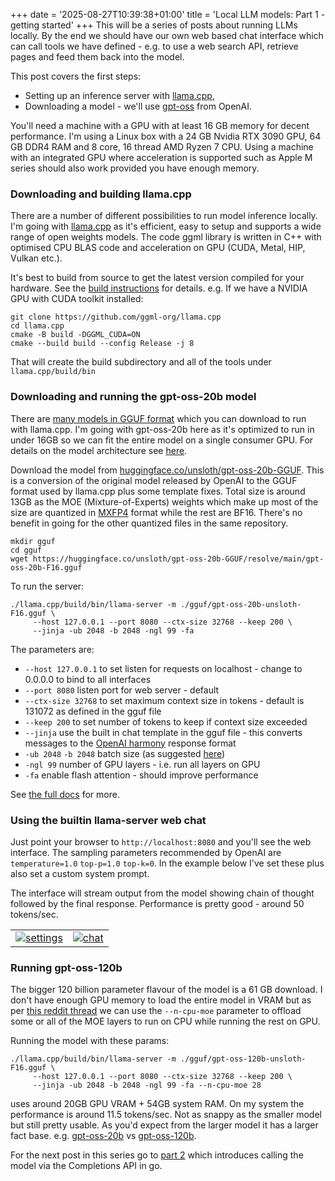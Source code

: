 +++
date = '2025-08-27T10:39:38+01:00'
title = 'Local LLM models: Part 1 - getting started'
+++
This will be a series of posts about running LLMs locally. 
By the end we should have our own web based chat interface which can call tools 
we have defined - e.g. to use a web search API, retrieve pages and feed them back 
into the model.

This post covers the first steps:
- Setting up an inference server with [llama.cpp](https://github.com/ggml-org/llama.cpp),
- Downloading a model - we'll use [gpt-oss](https://github.com/openai/gpt-oss) from OpenAI.

<!--more-->

You'll need a machine with a GPU with at least 16 GB memory for decent performance.
I'm using a Linux box with a 24 GB Nvidia RTX 3090 GPU, 64 GB DDR4 RAM and 8 core, 16 thread AMD Ryzen 7 CPU.
Using a machine with an integrated GPU where acceleration is supported such as Apple M series
should also work provided you have enough memory.

### Downloading and building llama.cpp

There are a number of different possibilities to run model inference locally. I'm going with 
[llama.cpp](https://github.com/ggml-org/llama.cpp) as it's efficient, easy to setup and supports
a wide range of open weights models.
The code ggml library is written in C++ with optimised CPU BLAS code and acceleration
on GPU (CUDA, Metal, HIP, Vulkan etc.). 

It's best to build from source to get the latest version compiled for your hardware. 
See the [build instructions](https://github.com/ggml-org/llama.cpp/blob/master/docs/build.md) for details.
e.g. If we have a NVIDIA GPU with CUDA toolkit installed:

```
git clone https://github.com/ggml-org/llama.cpp
cd llama.cpp
cmake -B build -DGGML_CUDA=ON
cmake --build build --config Release -j 8
```
That will create the build subdirectory and all of the tools under `llama.cpp/build/bin`

### Downloading and running the gpt-oss-20b model

There are [many models in GGUF format](https://huggingface.co/models?library=gguf&sort=trending) which you
can download to run with llama.cpp. I'm going with gpt-oss-20b here as it's optimized to run in under 16GB
so we can fit the entire model on a single consumer GPU. For details on the model architecture
see [here](https://magazine.sebastianraschka.com/p/from-gpt-2-to-gpt-oss-analyzing-the).

Download the model from [huggingface.co/unsloth/gpt-oss-20b-GGUF](https://huggingface.co/unsloth/gpt-oss-20b-GGUF).
This is a conversion of the original model released by OpenAI to the GGUF format used by llama.cpp plus some template fixes. 
Total size is around 13GB as the MOE (Mixture-of-Experts) weights which make up most of the size are 
quantized in [MXFP4](https://huggingface.co/blog/RakshitAralimatti/learn-ai-with-me) format while the rest are BF16.
There's no benefit in going for the other quantized files in the same repository.
```
mkdir gguf
cd gguf
wget https://huggingface.co/unsloth/gpt-oss-20b-GGUF/resolve/main/gpt-oss-20b-F16.gguf
```


To run the server:
```
./llama.cpp/build/bin/llama-server -m ./gguf/gpt-oss-20b-unsloth-F16.gguf \
	 --host 127.0.0.1 --port 8080 --ctx-size 32768 --keep 200 \
	 --jinja -ub 2048 -b 2048 -ngl 99 -fa
```

The parameters are:
- `--host 127.0.0.1` to set listen for requests on localhost - change to 0.0.0.0 to bind to all interfaces
- `--port 8080` listen port for web server - default
- `--ctx-size 32768` to set maximum context size in tokens - default is 131072 as defined in the gguf file
- `--keep 200` to set number of tokens to keep if context size exceeded
- `--jinja` use the built in chat template in the gguf file - 
		this converts messages to the [OpenAI harmony](https://cookbook.openai.com/articles/openai-harmony) response format
- `-ub 2048` `-b 2048` batch size (as suggested [here](https://github.com/ggml-org/llama.cpp/discussions/15396))
- `-ngl 99` number of GPU layers - i.e. run all layers on GPU
- `-fa` enable flash attention - should improve performance


See [the full docs](https://github.com/ggml-org/llama.cpp/tree/master/tools/server) for more.

### Using the builtin llama-server web chat

Just point your browser to `http://localhost:8080` and you'll see the web interface. 
The sampling parameters recommended by OpenAI are `temperature=1.0` `top-p=1.0` `top-k=0`.
In the example below I've set these plus also set a custom system prompt.

The interface will stream output from the model showing chain of thought followed by the
final response. Performance is pretty good - around 50 tokens/sec.

| | |
| ----------- | ----------- |
| [![settings](/img/llama_server_settings.png)](/img/llama_server_settings.png) | [![chat](/img/llama_server_chat.png)](/img/llama_server_chat.png) |

### Running gpt-oss-120b

The bigger 120 billion parameter flavour of the model is a 61 GB download. I don't have enough GPU memory to load
the entire model in VRAM but as per [this reddit thread](https://www.reddit.com/r/LocalLLaMA/comments/1mke7ef/120b_runs_awesome_on_just_8gb_vram/) we can use the `--n-cpu-moe` parameter to offload some or all of the MOE layers
to run on CPU while running the rest on GPU.

Running the model with these params:
```
./llama.cpp/build/bin/llama-server -m ./gguf/gpt-oss-120b-unsloth-F16.gguf \
	 --host 127.0.0.1 --port 8080 --ctx-size 32768 --keep 200 \
	 --jinja -ub 2048 -b 2048 -ngl 99 -fa --n-cpu-moe 28 
```
uses around 20GB GPU VRAM + 54GB system RAM. On my system the performance is around 11.5 tokens/sec.
Not as snappy as the smaller model but still pretty usable. 
As you'd expect from the larger model it has a larger fact base. 
e.g. [gpt-oss-20b](/docs/transcript_20b) vs [gpt-oss-120b](/docs/transcript_120b).


For the next post in this series go to [part 2](/posts/local_llm_hosting-part2) which introduces calling
the model via the Completions API in go.

